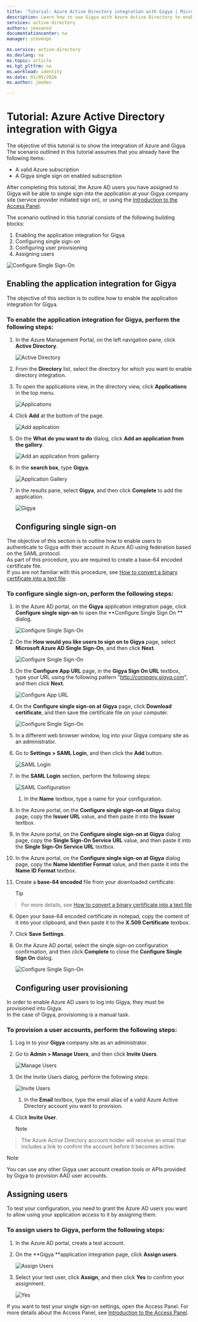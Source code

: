 ```yaml
---
title: 'Tutorial: Azure Active Directory integration with Gigya | Microsoft Azure'
description: Learn how to use Gigya with Azure Active Directory to enable single sign-on, automated provisioning, and more!
services: active-directory
authors: jeevansd
documentationcenter: na
manager: stevenpo

ms.service: active-directory
ms.devlang: na
ms.topic: article
ms.tgt_pltfrm: na
ms.workload: identity
ms.date: 01/05/2016
ms.author: jeedes

---
```

# Tutorial: Azure Active Directory integration with Gigya
The objective of this tutorial is to show the integration of Azure and Gigya.  
The scenario outlined in this tutorial assumes that you already have the following items:

* A valid Azure subscription
* A Gigya single sign on enabled subscription

After completing this tutorial, the Azure AD users you have assigned to Gigya will be able to single sign into the application at your Gigya company site (service provider initiated sign on), or using the [Introduction to the Access Panel](active-directory-saas-access-panel-introduction.md).

The scenario outlined in this tutorial consists of the following building blocks:

1. Enabling the application integration for Gigya
2. Configuring single sign-on
3. Configuring user provisioning
4. Assigning users

![Configure Single Sign-On](./media/active-directory-saas-gigya-tutorial/IC789512.png "Configure Single Sign-On")

## Enabling the application integration for Gigya
The objective of this section is to outline how to enable the application integration for Gigya.

### To enable the application integration for Gigya, perform the following steps:
1. In the Azure Management Portal, on the left navigation pane, click **Active Directory**.

   ![Active Directory](./media/active-directory-saas-gigya-tutorial/IC700993.png "Active Directory")

2. From the **Directory** list, select the directory for which you want to enable directory integration.

3. To open the applications view, in the directory view, click **Applications** in the top menu.

   ![Applications](./media/active-directory-saas-gigya-tutorial/IC700994.png "Applications")

4. Click **Add** at the bottom of the page.

   ![Add application](./media/active-directory-saas-gigya-tutorial/IC749321.png "Add application")

5. On the **What do you want to do** dialog, click **Add an application from the gallery**.

   ![Add an application from gallerry](./media/active-directory-saas-gigya-tutorial/IC749322.png "Add an application from gallerry")

6. In the **search box**, type **Gigya**.

   ![Application Gallery](./media/active-directory-saas-gigya-tutorial/IC789513.png "Application Gallery")

7. In the results pane, select **Gigya**, and then click **Complete** to add the application.

   ![Gigya](./media/active-directory-saas-gigya-tutorial/IC789527.png "Gigya")

   ## Configuring single sign-on

The objective of this section is to outline how to enable users to authenticate to Gigya with their account in Azure AD using federation based on the SAML protocol.  
As part of this procedure, you are required to create a base-64 encoded certificate file.  
If you are not familiar with this procedure, see [How to convert a binary certificate into a text file](http://youtu.be/PlgrzUZ-Y1o).

### To configure single sign-on, perform the following steps:
1. In the Azure AD portal, on the **Gigya** application integration page, click **Configure single sign-on** to open the **Configure Single Sign On ** dialog.

   ![Configure Single Sign-On](./media/active-directory-saas-gigya-tutorial/IC789528.png "Configure Single Sign-On")

2. On the **How would you like users to sign on to Gigya** page, select **Microsoft Azure AD Single Sign-On**, and then click **Next**.

   ![Configure Single Sign-On](./media/active-directory-saas-gigya-tutorial/IC789529.png "Configure Single Sign-On")

3. On the **Configure App URL** page, in the **Gigya Sign On URL** textbox, type your URL using the following pattern "*http://company.gigya.com*", and then click **Next**.

   ![Configure App URL](./media/active-directory-saas-gigya-tutorial/IC789530.png "Configure App URL")

4. On the **Configure single sign-on at Gigya** page, click **Download certificate**, and then save the certificate file on your computer.

   ![Configure Single Sign-On](./media/active-directory-saas-gigya-tutorial/IC789531.png "Configure Single Sign-On")

5. In a different web browser window, log into your Gigya company site as an administrator.

6. Go to **Settings \> SAML Login**, and then click the **Add** button.

   ![SAML Login](./media/active-directory-saas-gigya-tutorial/IC789532.png "SAML Login")

7. In the **SAML Login** section, perform the following steps:

   ![SAML Configuration](./media/active-directory-saas-gigya-tutorial/IC789533.png "SAML Configuration")

   1. In the **Name** textbox, type a name for your configuration.
2. In the Azure portal, on the **Configure single sign-on at Gigya** dialog page, copy the **Issuer URL** value, and then paste it into the **Issuer** textbox.
3. In the Azure portal, on the **Configure single sign-on at Gigya** dialog page, copy the **Single Sign-On Service URL** value, and then paste it into the **Single Sign-On Service URL** textbox.
4. In the Azure portal, on the **Configure single sign-on at Gigya** dialog page, copy the **Name Identifier Format** value, and then paste it into the **Name ID Format** textbox.
5. Create a **base-64 encoded** file from your downloaded certificate.

   > [!TIP]
> For more details, see [How to convert a binary certificate into a text file](http://youtu.be/PlgrzUZ-Y1o)
> 
6. Open your base-64 encoded certificate in notepad, copy the content of it into your clipboard, and then paste it to the **X.509 Certificate** textbox.

7. Click **Save Settings**.

8. On the Azure AD portal, select the single sign-on configuration confirmation, and then click **Complete** to close the **Configure Single Sign On** dialog.

   ![Configure Single Sign-On](./media/active-directory-saas-gigya-tutorial/IC789534.png "Configure Single Sign-On")

   ## Configuring user provisioning

In order to enable Azure AD users to log into Gigya, they must be provisioned into Gigya.  
In the case of Gigya, provisioning is a manual task.

### To provision a user accounts, perform the following steps:
1. Log in to your **Gigya** company site as an administrator.

2. Go to **Admin \> Manage Users**, and then click **Invite Users**.

   ![Manage Users](./media/active-directory-saas-gigya-tutorial/IC789535.png "Manage Users")

3. On the Invite Users dialog, perform the following steps:

   ![Invite Users](./media/active-directory-saas-gigya-tutorial/IC789536.png "Invite Users")

   1. In the **Email** textbox, type the email alias of a valid Azure Active Directory account you want to provision.
2. Click **Invite User**.

   > [!NOTE]
> The Azure Active Directory account holder will receive an email that includes a link to confirm the account before it becomes active.
> 
> 


> [!NOTE]
> You can use any other Gigya user account creation tools or APIs provided by Gigya to provision AAD user accounts.
> 
> 
## Assigning users
To test your configuration, you need to grant the Azure AD users you want to allow using your application access to it by assigning them.

### To assign users to Gigya, perform the following steps:
1. In the Azure AD portal, create a test account.

2. On the **Gigya **application integration page, click **Assign users**.

   ![Assign Users](./media/active-directory-saas-gigya-tutorial/IC789537.png "Assign Users")

3. Select your test user, click **Assign**, and then click **Yes** to confirm your assignment.

   ![Yes](./media/active-directory-saas-gigya-tutorial/IC767830.png "Yes")


If you want to test your single sign-on settings, open the Access Panel. For more details about the Access Panel, see [Introduction to the Access Panel](active-directory-saas-access-panel-introduction.md).

